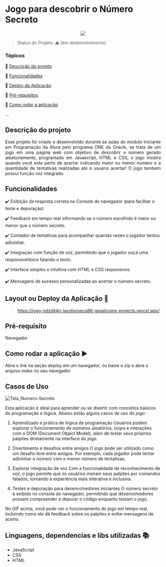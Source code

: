 <h1>Jogo para descobrir o Número Secreto</h1> 

<p align="center">
   <img src="http://img.shields.io/static/v1?label=STATUS&message=EM%20DESENVOLVIMENTO&color=RED&style=for-the-badge"/>
</p>

> Status do Projeto: :warning: (em desenvolvimento)

### Tópicos 

:small_blue_diamond: [Descrição do projeto](#descrição-do-projeto)

:small_blue_diamond: [Funcionalidades](#funcionalidades)

:small_blue_diamond: [Deploy da Aplicação](#deploy-da-aplicação-dash)

:small_blue_diamond: [Pré-requisitos](#pré-requisitos)

:small_blue_diamond: [Como rodar a aplicação](#como-rodar-a-aplicação-arrow_forward)

... 

## Descrição do projeto 

<p align="justify">
Esse projeto foi criado e desenvolvido durante as aulas do modulo Iniciante em Programação da Alura pelo programa ONE da Oracle, se trata de um jogo em uma pagina web com objetivo de descobrir o numero gerado aleatoriamente, programado em Javascript, HTML e CSS, o jogo mostra quando você esta perto de acertar indicando maior ou menor numero e a quantidade de tentativas realizadas até o usuario acertar! O jogo tambem possui função voz integrado </p>

## Funcionalidades
:heavy_check_mark: Exibição da resposta correta no Console do navegador (para facilitar o teste e depuração)

:heavy_check_mark: Feedback em tempo real informando se o número escolhido é maior ou menor que o número secreto.

:heavy_check_mark: Contador de tentativas para acompanhar quantas vezes o jogador tentou adivinhar.

:heavy_check_mark: Integração com função de voz, permitindo que o jogador ouça uma responsiveVoice falando o texto. 

:heavy_check_mark: Interface simples e intuitiva com HTML e CSS responsivos.

:heavy_check_mark: Mensagens de sucesso personalizadas ao acertar o número secreto.

## Layout ou Deploy da Aplicação :dash:

> https://jogo-ndzdit4ir-laysfonseca86-gmailcoms-projects.vercel.app/


## Pré-requisito
Navegador

## Como rodar a aplicação :arrow_forward:

Abra o link na seção deploy em um navegador, ou baixe o zip e abra o arquivo index no seu navegador. 

## Casos de Uso
![Tela_Numero-Secreto](https://github.com/user-attachments/assets/b14cee6a-f277-4e4a-b860-eb712dd04713)

Esta aplicação é ideal para aprender ou se divertir com conceitos básicos de programação e lógica. Abaixo estão alguns casos de uso do jogo:

1. Aprendizado e prática de lógica de programação
Usuários podem explorar o funcionamento de números aleatórios, loops e interações com o DOM (Document Object Model), além de testar seus próprios palpites diretamente na interface do jogo.

2. Divertimento e desafios entre amigos
O jogo pode ser utilizado como um desafio leve entre amigos. Por exemplo, cada jogador pode tentar adivinhar o número com o menor número de tentativas.

3. Explorar integração de voz
Com a funcionalidade de reconhecimento de voz, o jogo permite que os usuários insiram seus palpites por comandos falados, tornando a experiência mais interativa e inclusiva.

4. Testes e depuração para desenvolvedores iniciantes
O número secreto é exibido no console do navegador, permitindo que desenvolvedores possam compreender e depurar o código enquanto testam o jogo.

No GIF acima, você pode ver o funcionamento do jogo em tempo real, incluindo como ele dá feedback sobre os palpites e exibe mensagens de acerto.


## Linguagens, dependencias e libs utilizadas :books:

- JavaScript
- CSS
- HTML
